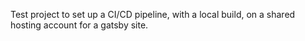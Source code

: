 Test project to set up a CI/CD pipeline, with a local build, on a shared hosting account for a gatsby site.

